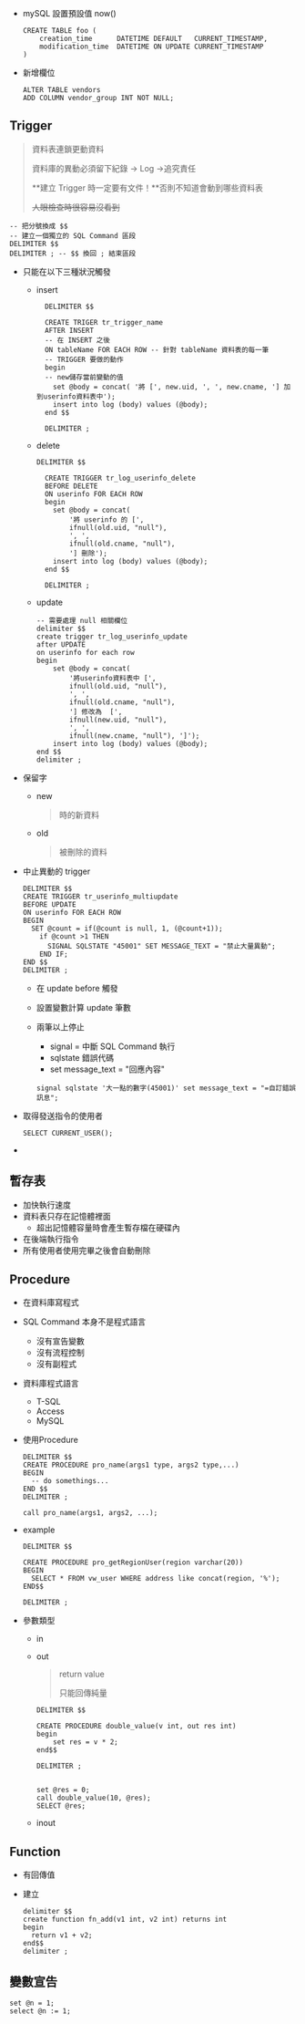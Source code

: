 - mySQL 設置預設值 now()

  ```mysql
  CREATE TABLE foo (
      creation_time      DATETIME DEFAULT   CURRENT_TIMESTAMP,
      modification_time  DATETIME ON UPDATE CURRENT_TIMESTAMP
  )
  ```

- 新增欄位

  ```mysql
  ALTER TABLE vendors
  ADD COLUMN vendor_group INT NOT NULL;
  ```

## Trigger

> 資料表連鎖更動資料
>
> 資料庫的異動必須留下紀錄 → Log →追究責任
>
> **建立 Trigger 時一定要有文件！**否則不知道會動到哪些資料表
>
> ~~人眼檢查時很容易沒看到~~

```mysql
-- 把分號換成 $$
-- 建立一個獨立的 SQL Command 區段
DELIMITER $$
DELIMITER ; -- $$ 換回 ; 結束區段
```

- 只能在以下三種狀況觸發

  - insert
  	```mysql
      DELIMITER $$

      CREATE TRIGER tr_trigger_name
      AFTER INSERT 
      -- 在 INSERT 之後
      ON tableName FOR EACH ROW -- 針對 tableName 資料表的每一筆
      -- TRIGGER 要做的動作
      begin
      -- new儲存當前變動的值
        set @body = concat( '將 [', new.uid, ', ', new.cname, '] 加到userinfo資料表中'); 
        insert into log (body) values (@body); 
      end $$

      DELIMITER ;
    ```
    
  - delete
  
    ```mysql
    DELIMITER $$
    
      CREATE TRIGGER tr_log_userinfo_delete
      BEFORE DELETE 
      ON userinfo FOR EACH ROW
      begin
        set @body = concat( 
            '將 userinfo 的 [', 
            ifnull(old.uid, "null"),
            ', ',
            ifnull(old.cname, "null"),
            '] 刪除'); 
        insert into log (body) values (@body); 
      end $$
    
      DELIMITER ;
    ```
  
  - update
  
    ```mysql
    -- 需要處理 null 相關欄位
    delimiter $$
    create trigger tr_log_userinfo_update
    after UPDATE 
    on userinfo for each row 
    begin 
    	set @body = concat( 
            '將userinfo資料表中 [',
            ifnull(old.uid, "null"),
            ', ',
            ifnull(old.cname, "null"),
            '] 修改為  [',
            ifnull(new.uid, "null"),
            ', ',
            ifnull(new.cname, "null"), ']');
    	insert into log (body) values (@body); 
    end $$
    delimiter ;
    ```

- 保留字

  - new

    > 時的新資料

  - old

    > 被刪除的資料

- 中止異動的 trigger

  ```mysql
  DELIMITER $$
  CREATE TRIGGER tr_userinfo_multiupdate
  BEFORE UPDATE
  ON userinfo FOR EACH ROW
  BEGIN
  	SET @count = if(@count is null, 1, (@count+1));
      if @count >1 THEN
      	SIGNAL SQLSTATE "45001" SET MESSAGE_TEXT = "禁止大量異動";
      END IF;
  END $$
  DELIMITER ;
  ```

  - 在 update before 觸發

  - 設置變數計算 update 筆數

  - 兩筆以上停止

    - signal = 中斷 SQL Command 執行
    - sqlstate 錯誤代碼
    - set message_text = "回應內容"

    ```mysql
    signal sqlstate '大一點的數字(45001)' set message_text = "=自訂錯誤訊息";
    ```

- 取得發送指令的使用者

  ```mysql
  SELECT CURRENT_USER();
  ```

- 

## 暫存表

- 加快執行速度
- 資料表只存在記憶體裡面
  - 超出記憶體容量時會產生暫存檔在硬碟內
- 在後端執行指令
- 所有使用者使用完畢之後會自動刪除

## Procedure

- 在資料庫寫程式

- SQL Command 本身不是程式語言

  - 沒有宣告變數
  - 沒有流程控制
  - 沒有副程式

- 資料庫程式語言

  - T-SQL
  - Access
  - MySQL

- 使用Procedure

  ```mysql
  DELIMITER $$
  CREATE PROCEDURE pro_name(args1 type, args2 type,...)
  BEGIN
  	-- do somethings...
  END $$
  DELIMITER ;
  
  call pro_name(args1, args2, ...);
  ```

- example

  ```mysql
  DELIMITER $$
  
  CREATE PROCEDURE pro_getRegionUser(region varchar(20))
  BEGIN
  	SELECT * FROM vw_user WHERE address like concat(region, '%');
  END$$
  
  DELIMITER ;
  ```

- 參數類型

  - in

  - out

    > return value
    >
    > 只能回傳純量

    ```mysql
    DELIMITER $$
    
    CREATE PROCEDURE double_value(v int, out res int)
    begin
    	set res = v * 2;
    end$$
    
    DELIMITER ;
    
    
    set @res = 0;
    call double_value(10, @res);
    SELECT @res;
    ```

  - inout

## Function

- 有回傳值

- 建立

  ```mysql
  delimiter $$
  create function fn_add(v1 int, v2 int) returns int
  begin
  	return v1 + v2;
  end$$
  delimiter ;
  ```



## 變數宣告

```mysql
set @n = 1;
select @n := 1;

```

